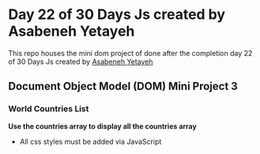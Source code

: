 # Day 22 of 30 Days Js created by Asabeneh Yetayeh
This repo houses the mini dom project of done after the completion day 22 of 30 Days Js created by <a href="https://github.com/Asabeneh/30-Days-Of-JavaScript" target="_blank">Asabeneh Yetayeh</a> 
## Document Object Model (DOM) Mini Project 3
### World Countries List
**Use the countries array to display all the countries array** 
   - All css styles must be added via JavaScript